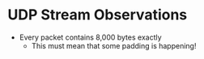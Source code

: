 # UDP Stream Observations

* Every packet contains 8,000 bytes exactly
  * This must mean that some padding is happening!
